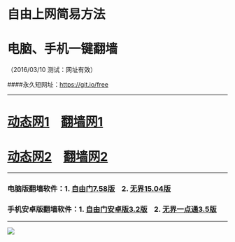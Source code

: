 # 自由上网简易方法
# 电脑、手机一键翻墙
（2016/03/10 测试：网址有效）

####永久短网址：https://git.io/free

***

# <a href="http://dt01.1bar.org/310" target="_blank">动态网1</a>&nbsp;&nbsp;&nbsp;&nbsp;<a href="http://fq06.dler.org" target="_blank">翻墙网1</a>

# <a href="http://dt-01.de-a.org/310" target="_blank">动态网2</a>&nbsp;&nbsp;&nbsp;&nbsp;<a href="http://fq07.inet2.org" target="_blank">翻墙网2</a>

***

### 电脑版翻墙软件：1. <a href="http://fq04.igster.org/fgget.php?fid=fg758p.zip" target="_blank">自由门7.58版</a>&nbsp;&nbsp;&nbsp;&nbsp;2. <a href="http://fq04.igster.org/fgget.php?fid=u1504.zip" target="_blank">无界15.04版</a>

### 手机安卓版翻墙软件：1. <a href="http://fq04.igster.org/fgget.php?fid=fgma32.apk" target="_blank">自由门安卓版3.2版</a>&nbsp;&nbsp;&nbsp;&nbsp;2. <a href="http://fq04.igster.org/fgget.php?fid=um3.5.apk" target="_blank">无界一点通3.5版</a>

***

<p><img src="http://fq05.dler.org/pic/yjfq-20160207.png"></p> 
